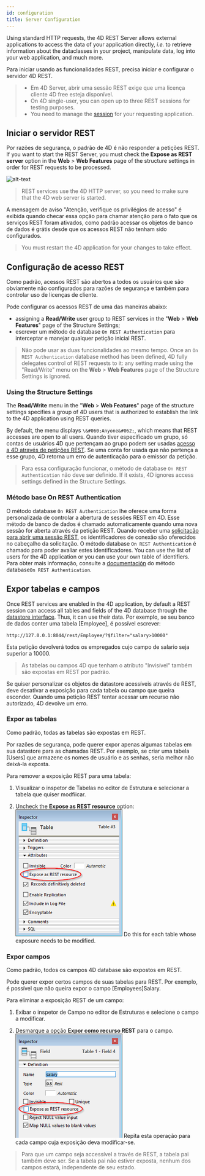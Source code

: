 ```yaml
---
id: configuration
title: Server Configuration
---
```


Using standard HTTP requests, the 4D REST Server allows external applications to access the data of your application directly, *i.e.* to retrieve information about the dataclasses in your project, manipulate data, log into your web application, and much more.

Para iniciar usando as funcionalidades REST, precisa iniciar e configurar o servidor 4D REST.

> - Em 4D Server, abrir uma sessão REST exige que uma licença cliente 4D free esteja disponível.<br/>
> - On 4D single-user, you can open up to three REST sessions for testing purposes.
> - You need to manage the [session](authUsers.md) for your requesting application.



## Iniciar o servidor REST

Por razões de segurança, o padrão de 4D é não responder a petições REST. If you want to start the REST Server, you must check the **Expose as REST server** option in the **Web** > **Web Features** page of the structure settings in order for REST requests to be processed.

![alt-text](../assets/en/REST/Settings.png)

> REST services use the 4D HTTP server, so you need to make sure that the 4D web server is started.

A mensagem de aviso "Atenção, verifique os privilégios de acesso" é exibida quando checar essa opção para chamar atenção para o fato que os serviços REST foram ativados, como padrão acessar os objetos de banco de dados é grátis desde que os acessos REST não tenham sido configurados.

> You must restart the 4D application for your changes to take effect.


## Configuração de acesso REST

Como padrão, acessos REST são abertos a todos os usuários que são obviamente não configurados para razões de segurança e também para controlar uso de licenças de cliente.

Pode configurar os acessos REST de uma das maneiras abaixo:
- assigning a **Read/Write** user group to REST services in the "**Web** > **Web Features**" page of the Structure Settings;
- escrever um método de database `On REST Authentication` para interceptar e manejar qualquer petição inicial REST.

> Não pode usar as duas funcionalidades ao mesmo tempo. Once an `On REST Authentication` database method has been defined, 4D fully delegates control of REST requests to it: any setting made using the "Read/Write" menu on the **Web** > **Web Features** page of the Structure Settings is ignored.


### Using the Structure Settings

The **Read/Write** menu in the "**Web** > **Web Features**" page of the structure settings specifies a group of 4D users that is authorized to establish the link to the 4D application using REST queries.

By default, the menu displays `\&#060;Anyone&#062;`, which means that REST accesses are open to all users. Quando tiver especificado um grupo, só contas de usuários 4D que pertençam ao grupo podem ser usadas [acesso a 4D através de petições REST](authUsers.md). Se uma conta for usada que não pertença a esse grupo, 4D retorna um erro de autenticação para o emissor da petição.

> Para essa configuração funcionar, o método de database `On REST Authentication` não deve ser definido. If it exists, 4D ignores access settings defined in the Structure Settings.

### Método base On REST Authentication
O método database `On REST Authentication` lhe oferece uma forma personalizada de controlar a abertura de sessões REST em 4D. Esse método de banco de dados é chamado automaticamente quando uma nova sessão for aberta através da petição REST. Quando receber uma [solicitação para abrir uma sessão REST](authUsers.md), os identificadores de conexão são oferecidos no cabeçalho da solicitação. O método database `On REST Authentication` é chamado para poder avaliar estes identificadores. You can use the list of users for the 4D application or you can use your own table of identifiers. Para obter mais informação, consulte a [documentación](https://doc.4d.com/4Dv18/4D/18/On-REST-Authentication-database-method.301-4505004.en.html) do método database`On REST Authentication`.



## Expor tabelas e campos

Once REST services are enabled in the 4D application, by default a REST session can access all tables and fields of the 4D database through the [datastore interface](ORDA/dsMapping.md#datastore). Thus, it can use their data. Por exemplo, se seu banco de dados conter uma tabela [Employee], é possível escrever:

```
http://127.0.0.1:8044/rest/Employee/?$filter="salary>10000"

```
Esta petição devolverá todos os empregados cujo campo de salario seja superior a 10000.

> As tabelas ou campos 4D que tenham o atributo "Invisível" também são expostas em REST por padrão.

Se quiser personalizar os objetos de datastore acessíveis através de REST, deve desativar a exposição para cada tabela ou campo que queira esconder. Quando uma petição REST tentar acessar um recurso não autorizado, 4D devolve um erro.

### Expor as tabelas

Como padrão, todas as tabelas são expostas em REST.

Por razões de segurança, pode querer expor apenas algumas tabelas em sua datastore para as chamadas REST. Por exemplo, se criar uma tabela [Users] que armazene os nomes de usuário e as senhas, seria melhor não deixá-la exposta.

Para remover a exposição REST para uma tabela:

1. Visualizar o inspetor de Tabelas no editor de Estrutura e selecionar a tabela que quiser modfiicar.

2. Uncheck the **Expose as REST resource** option: ![alt-text](../assets/en/REST/table.png) Do this for each table whose exposure needs to be modified.


### Expor campos

Como padrão, todos os campos 4D database são expostos em REST.

Pode querer expor certos campos de suas tabelas para REST. Por exemplo, é possível que não queira expor o campo [Employees]Salary.

Para eliminar a exposição REST de um campo:

1. Exibar o inspetor de Campo no editor de Estruturas e selecione o campo a modificar.

2. Desmarque a opção **Expor como recurso REST** para o campo. ![alt-text](../assets/en/REST/field.png) Repita esta operação para cada campo cuja exposição deva modificar-se.

> Para que um campo seja accessível a través de REST, a tabela pai também deve ser. Se a tabela pai não estiver exposta, nenhum dos campos estará, independente de seu estado.
